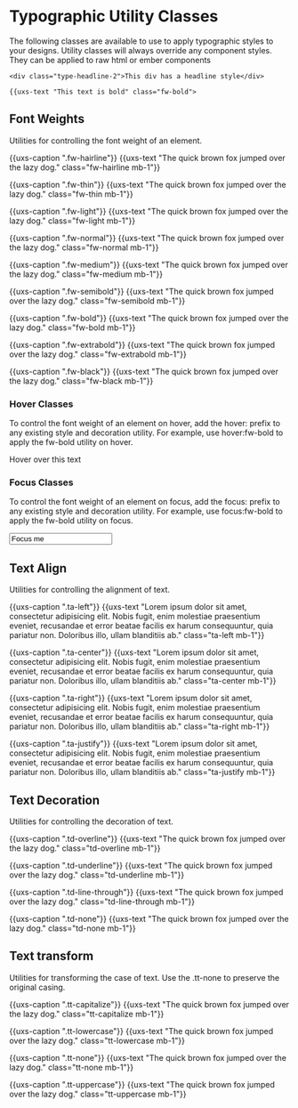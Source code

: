 # Typographic Utility Classes

The following classes are available to use to apply typographic styles to your designs. Utility classes will always override any component styles. They can be applied to raw html or ember components

```
<div class="type-headline-2">This div has a headline style</div>

{{uxs-text "This text is bold" class="fw-bold">
```

## Font Weights

Utilities for controlling the font weight of an element.

{{uxs-caption ".fw-hairline"}}
{{uxs-text "The quick brown fox jumped over the lazy dog." class="fw-hairline mb-1"}}

{{uxs-caption ".fw-thin"}}
{{uxs-text "The quick brown fox jumped over the lazy dog." class="fw-thin mb-1"}}

{{uxs-caption ".fw-light"}}
{{uxs-text "The quick brown fox jumped over the lazy dog." class="fw-light mb-1"}}

{{uxs-caption ".fw-normal"}}
{{uxs-text "The quick brown fox jumped over the lazy dog." class="fw-normal mb-1"}}

{{uxs-caption ".fw-medium"}}
{{uxs-text "The quick brown fox jumped over the lazy dog." class="fw-medium mb-1"}}

{{uxs-caption ".fw-semibold"}}
{{uxs-text "The quick brown fox jumped over the lazy dog." class="fw-semibold mb-1"}}

{{uxs-caption ".fw-bold"}}
{{uxs-text "The quick brown fox jumped over the lazy dog." class="fw-bold mb-1"}}

{{uxs-caption ".fw-extrabold"}}
{{uxs-text "The quick brown fox jumped over the lazy dog." class="fw-extrabold mb-1"}}

{{uxs-caption ".fw-black"}}
{{uxs-text "The quick brown fox jumped over the lazy dog." class="fw-black mb-1"}}

### Hover Classes

To control the font weight of an element on hover, add the hover: prefix to any existing style and decoration utility. For example, use hover:fw-bold to apply the fw-bold utility on hover.

<div class="uxs w-full p bw hover:fw-bold">Hover over this text</div>

### Focus Classes

To control the font weight of an element on focus, add the focus: prefix to any existing style and decoration utility. For example, use focus:fw-bold to apply the fw-bold utility on focus.

<input class="uxs type-body-1 w-full p bw focus:fw-bold" value="Focus me">

## Text Align

Utilities for controlling the alignment of text.

{{uxs-caption ".ta-left"}}
{{uxs-text "Lorem ipsum dolor sit amet, consectetur adipisicing elit. Nobis fugit, enim molestiae praesentium eveniet, recusandae et error beatae facilis ex harum consequuntur, quia pariatur non. Doloribus illo, ullam blanditiis ab." class="ta-left mb-1"}}

{{uxs-caption ".ta-center"}}
{{uxs-text "Lorem ipsum dolor sit amet, consectetur adipisicing elit. Nobis fugit, enim molestiae praesentium eveniet, recusandae et error beatae facilis ex harum consequuntur, quia pariatur non. Doloribus illo, ullam blanditiis ab." class="ta-center mb-1"}}

{{uxs-caption ".ta-right"}}
{{uxs-text "Lorem ipsum dolor sit amet, consectetur adipisicing elit. Nobis fugit, enim molestiae praesentium eveniet, recusandae et error beatae facilis ex harum consequuntur, quia pariatur non. Doloribus illo, ullam blanditiis ab." class="ta-right mb-1"}}

{{uxs-caption ".ta-justify"}}
{{uxs-text "Lorem ipsum dolor sit amet, consectetur adipisicing elit. Nobis fugit, enim molestiae praesentium eveniet, recusandae et error beatae facilis ex harum consequuntur, quia pariatur non. Doloribus illo, ullam blanditiis ab." class="ta-justify mb-1"}}


## Text Decoration

Utilities for controlling the decoration of text.

{{uxs-caption ".td-overline"}}
{{uxs-text "The quick brown fox jumped over the lazy dog." class="td-overline mb-1"}}

{{uxs-caption ".td-underline"}}
{{uxs-text "The quick brown fox jumped over the lazy dog." class="td-underline mb-1"}}

{{uxs-caption ".td-line-through"}}
{{uxs-text "The quick brown fox jumped over the lazy dog." class="td-line-through mb-1"}}

{{uxs-caption ".td-none"}}
{{uxs-text "The quick brown fox jumped over the lazy dog." class="td-none mb-1"}}

## Text transform

Utilities for transforming the case of text. Use the .tt-none to preserve the original casing.

{{uxs-caption ".tt-capitalize"}}
{{uxs-text "The quick brown fox jumped over the lazy dog." class="tt-capitalize mb-1"}}

{{uxs-caption ".tt-lowercase"}}
{{uxs-text "The quick brown fox jumped over the lazy dog." class="tt-lowercase mb-1"}}

{{uxs-caption ".tt-none"}}
{{uxs-text "The quick brown fox jumped over the lazy dog." class="tt-none mb-1"}}

{{uxs-caption ".tt-uppercase"}}
{{uxs-text "The quick brown fox jumped over the lazy dog." class="tt-uppercase mb-1"}}
